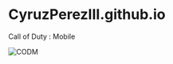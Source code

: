 # CyruzPerezIII.github.io
Call of Duty : Mobile


![CODM](https://www.callofduty.com/content/dam/atvi/callofduty/cod-touchui/mobile/home/multiplayermaps/maps-crash.jpg)
